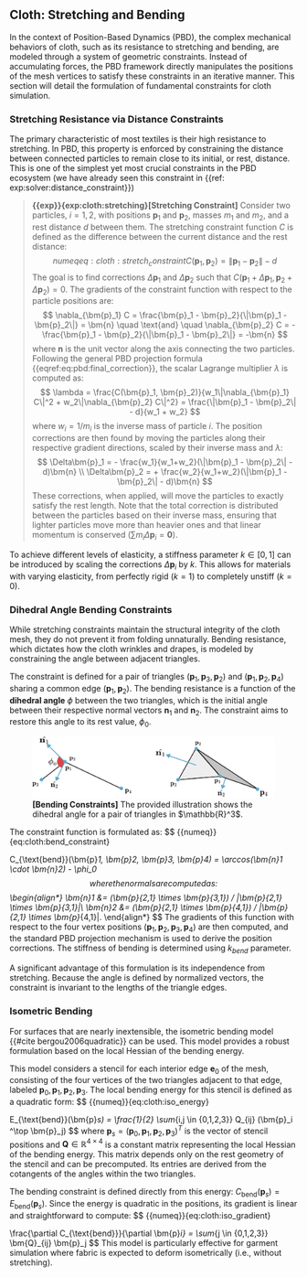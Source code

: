 ## Cloth: Stretching and Bending

In the context of Position-Based Dynamics (PBD), the complex mechanical behaviors of cloth, such as its resistance to stretching and bending, are modeled through a system of geometric constraints. Instead of accumulating forces, the PBD framework directly manipulates the positions of the mesh vertices to satisfy these constraints in an iterative manner. This section will detail the formulation of fundamental constraints for cloth simulation. 

### Stretching Resistance via Distance Constraints

The primary characteristic of most textiles is their high resistance to stretching. In PBD, this property is enforced by constraining the distance between connected particles to remain close to its initial, or rest, distance. This is one of the simplest yet most crucial constraints in the PBD ecosystem (we have already seen this constraint in {{ref: exp:solver:distance_constraint}})


> **{{exp}}{exp:cloth:stretching}[Stretching Constraint]**
> Consider two particles, $i=1, 2$, with positions $\bm{p}_1$ and $\bm{p}_2$, masses $m_1$ and $m_2$, and a rest distance $d$ between them. The stretching constraint function $C$ is defined as the difference between the current distance and the rest distance:
 $$
 {{numeq}}{eq:cloth:stretch_constraint}
 C(\bm{p}_1, \bm{p}_2) = \|\bm{p}_1 - \bm{p}_2\| - d
 $$
> The goal is to find corrections $\Delta\bm{p}_1$ and $\Delta\bm{p}_2$ such that $C(\bm{p}_1+\Delta\bm{p}_1, \bm{p}_2+\Delta\bm{p}_2) = 0$. The gradients of the constraint function with respect to the particle positions are:
 $$
 \nabla_{\bm{p}_1} C = \frac{\bm{p}_1 - \bm{p}_2}{\|\bm{p}_1 - \bm{p}_2\|} = \bm{n} \quad \text{and} \quad \nabla_{\bm{p}_2} C = -\frac{\bm{p}_1 - \bm{p}_2}{\|\bm{p}_1 - \bm{p}_2\|} = -\bm{n}
 $$
> where $\bm{n}$ is the unit vector along the axis connecting the two particles. Following the general PBD projection formula {{eqref:eq:pbd:final_correction}}, the scalar Lagrange multiplier $\lambda$ is computed as:
 $$
 \lambda = \frac{C(\bm{p}_1, \bm{p}_2)}{w_1\|\nabla_{\bm{p}_1} C\|^2 + w_2\|\nabla_{\bm{p}_2} C\|^2} = \frac{\|\bm{p}_1 - \bm{p}_2\| - d}{w_1 + w_2}
 $$
> where $w_i = 1/m_i$ is the inverse mass of particle $i$. The position corrections are then found by moving the particles along their respective gradient directions, scaled by their inverse mass and $\lambda$:
 $$
 \Delta\bm{p}_1 = - \frac{w_1}{w_1+w_2}(\|\bm{p}_1 - \bm{p}_2\| - d)\bm{n} \\
 \Delta\bm{p}_2 = + \frac{w_2}{w_1+w_2}(\|\bm{p}_1 - \bm{p}_2\| - d)\bm{n}
 $$
> These corrections, when applied, will move the particles to exactly satisfy the rest length. Note that the total correction is distributed between the particles based on their inverse mass, ensuring that lighter particles move more than heavier ones and that linear momentum is conserved ($\sum m_i \Delta \bm{p}_i = \bm{0}$).

To achieve different levels of elasticity, a stiffness parameter $k \in [0, 1]$ can be introduced by scaling the corrections $\Delta\bm{p}_i$ by $k$. This allows for materials with varying elasticity, from perfectly rigid ($k=1$) to completely unstiff ($k=0$).




### Dihedral Angle Bending Constraints

While stretching constraints maintain the structural integrity of the cloth mesh, they do not prevent it from folding unnaturally. Bending resistance, which dictates how the cloth wrinkles and drapes, is modeled by constraining the angle between adjacent triangles.

The constraint is defined for a pair of triangles $(\bm{p}_1, \bm{p}_3, \bm{p}_2)$ and $(\bm{p}_1, \bm{p}_2, \bm{p}_4)$ sharing a common edge $(\bm{p}_1, \bm{p}_2)$. The bending resistance is a function of the **dihedral angle** $\phi$ between the two triangles, which is the initial angle between their respective normal vectors $\bm{n}_1$ and $\bm{n}_2$. The constraint aims to restore this angle to its rest value, $\phi_0$.

<figure><img src="img/lec32/bending.png"><figcaption><b>[Bending Constraints]</b> The provided illustration shows the dihedral angle for a pair of triangles in $\mathbb{R}^3$.</figcaption></figure>


The constraint function is formulated as:
$$
{{numeq}}{eq:cloth:bend_constraint}

C_{\text{bend}}(\bm{p}_1, \bm{p}_2, \bm{p}_3, \bm{p}_4) = \arccos(\bm{n}_1 \cdot \bm{n}_2) - \phi_0
$$
where the normals are computed as:
$$
\begin{align*}
\bm{n}_1 &= (\bm{p}_{2,1} \times \bm{p}_{3,1}) / \|\bm{p}_{2,1} \times \bm{p}_{3,1}\|\\
\bm{n}_2 &= (\bm{p}_{2,1} \times \bm{p}_{4,1}) / \|\bm{p}_{2,1} \times \bm{p}_{4,1}\|.
\end{align*}
$$ 
The gradients of this function with respect to the four vertex positions $(\bm{p}_1, \bm{p}_2, \bm{p}_3, \bm{p}_4)$ are then computed, and the standard PBD projection mechanism is used to derive the position corrections. The stiffness of bending is determined using $k_{bend}$ parameter.

A significant advantage of this formulation is its independence from stretching. Because the angle is defined by normalized vectors, the constraint is invariant to the lengths of the triangle edges. 


### Isometric Bending

For surfaces that are nearly inextensible, the isometric bending model {{#cite bergou2006quadratic}} can be used. This model provides a robust formulation based on the local Hessian of the bending energy.

This model considers a stencil for each interior edge $\bm{e}_0$ of the mesh, consisting of the four vertices of the two triangles adjacent to that edge, labeled $\bm{p}_0, \bm{p}_1, \bm{p}_2, \bm{p}_3$. The local bending energy for this stencil is defined as a quadratic form:
$$
{{numeq}}{eq:cloth:iso_energy}

E_{\text{bend}}(\bm{p}_s) = \frac{1}{2} \sum_{i,j \in \{0,1,2,3\}} Q_{ij} (\bm{p}_i ^\top \bm{p}_j)
$$
where $\bm{p}_s = (\bm{p}_0, \bm{p}_1, \bm{p}_2, \bm{p}_3)^T$ is the vector of stencil positions and $\bm{Q} \in \mathbb{R}^{4\times4}$ is a constant matrix representing the local Hessian of the bending energy. This matrix depends only on the rest geometry of the stencil and can be precomputed. Its entries are derived from the cotangents of the angles within the two triangles.

The bending constraint is defined directly from this energy: $C_{\text{bend}}(\bm{p}_s) = E_{\text{bend}}(\bm{p}_s)$. Since the energy is quadratic in the positions, its gradient is linear and straightforward to compute:
$$
{{numeq}}{eq:cloth:iso_gradient}

\frac{\partial C_{\text{bend}}}{\partial \bm{p}_i} = \sum_{j \in \{0,1,2,3\}} \bm{Q}_{ij} \bm{p}_j
$$
This model is particularly effective for garment simulation where fabric is expected to deform isometrically (i.e., without stretching).

